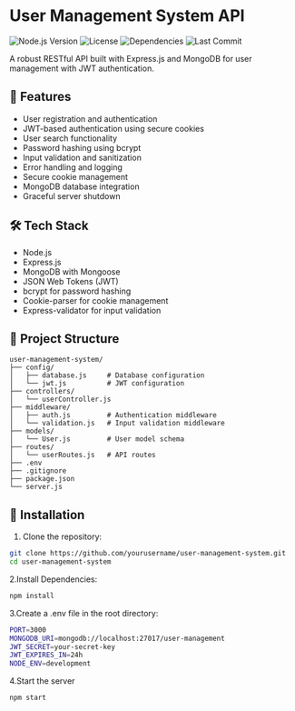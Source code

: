 # User Management System API

![Node.js Version](https://img.shields.io/node/v/express)
![License](https://img.shields.io/badge/license-MIT-blue.svg)
![Dependencies](https://img.shields.io/david/yourusername/user-management-system)
![Last Commit](https://img.shields.io/github/last-commit/yourusername/user-management-system)

A robust RESTful API built with Express.js and MongoDB for user management with JWT authentication.

## 🚀 Features

- User registration and authentication
- JWT-based authentication using secure cookies
- User search functionality
- Password hashing using bcrypt
- Input validation and sanitization
- Error handling and logging
- Secure cookie management
- MongoDB database integration
- Graceful server shutdown

## 🛠️ Tech Stack

- Node.js
- Express.js
- MongoDB with Mongoose
- JSON Web Tokens (JWT)
- bcrypt for password hashing
- Cookie-parser for cookie management
- Express-validator for input validation

## 📁 Project Structure

```plaintext
user-management-system/
├── config/
│   ├── database.js     # Database configuration
│   └── jwt.js          # JWT configuration
├── controllers/
│   └── userController.js
├── middleware/
│   ├── auth.js         # Authentication middleware
│   └── validation.js   # Input validation middleware
├── models/
│   └── User.js         # User model schema
├── routes/
│   └── userRoutes.js   # API routes
├── .env
├── .gitignore
├── package.json
└── server.js
```

## 🔧 Installation

1. Clone the repository:
```bash
git clone https://github.com/yourusername/user-management-system.git
cd user-management-system
```
2.Install Dependencies:
```bash
npm install
```
3.Create a .env file in the root directory:
```bash
PORT=3000
MONGODB_URI=mongodb://localhost:27017/user-management
JWT_SECRET=your-secret-key
JWT_EXPIRES_IN=24h
NODE_ENV=development
```
4.Start the server
```bash
npm start
```
